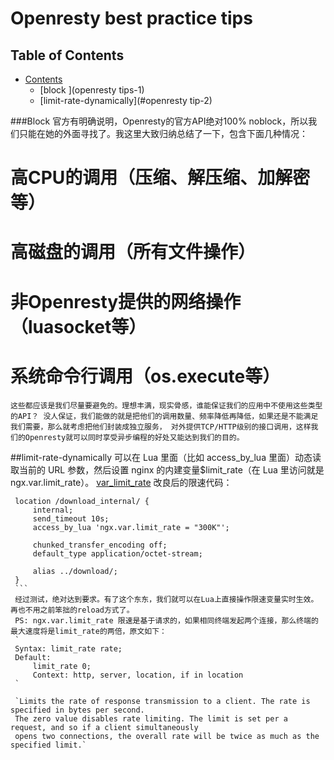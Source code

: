 # Openresty best practice tips


## Table of Contents
* [Contents](#contents)
    * [block ](openresty tips-1) 
    * [limit-rate-dynamically](#openresty tip-2) 


###Block
官方有明确说明，Openresty的官方API绝对100% noblock，所以我们只能在她的外面寻找了。我这里大致归纳总结了一下，包含下面几种情况：
# 高CPU的调用（压缩、解压缩、加解密等）
# 高磁盘的调用（所有文件操作）
# 非Openresty提供的网络操作（luasocket等）
# 系统命令行调用（os.execute等）

`这些都应该是我们尽量要避免的。理想丰满，现实骨感，谁能保证我们的应用中不使用这些类型的API？
没人保证，我们能做的就是把他们的调用数量、频率降低再降低，如果还是不能满足我们需要，那么就考虑把他们封装成独立服务，
对外提供TCP/HTTP级别的接口调用，这样我们的Openresty就可以同时享受异步编程的好处又能达到我们的目的。`

##limit-rate-dynamically
可以在 Lua 里面（比如 access_by_lua 里面）动态读取当前的 URL 参数，然后设置 nginx 的内建变量$limit_rate（在 Lua 里访问就是 ngx.var.limit_rate）。
[var_limit_rate](http://nginx.org/en/docs/http/ngx_http_core_module.html#var_limit_rate)
改良后的限速代码：

   ``` 
    location /download_internal/ {
        internal;
        send_timeout 10s;
        access_by_lua 'ngx.var.limit_rate = "300K"';

        chunked_transfer_encoding off;
        default_type application/octet-stream;

        alias ../download/;
    }
    ```
    经过测试，绝对达到要求。有了这个东东，我们就可以在Lua上直接操作限速变量实时生效。再也不用之前笨拙的reload方式了。
    PS: ngx.var.limit_rate 限速是基于请求的，如果相同终端发起两个连接，那么终端的最大速度将是limit_rate的两倍，原文如下：
    `
    Syntax: limit_rate rate;
    Default:    
        limit_rate 0;
        Context: http, server, location, if in location    
    `
    
    `Limits the rate of response transmission to a client. The rate is specified in bytes per second. 
    The zero value disables rate limiting. The limit is set per a request, and so if a client simultaneously
    opens two connections, the overall rate will be twice as much as the specified limit.`
